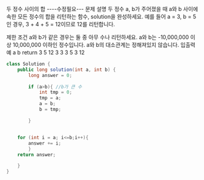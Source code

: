 
두 정수 사이의 합 ----수정필요---
문제 설명
두 정수 a, b가 주어졌을 때 a와 b 사이에 속한 모든 정수의 합을 리턴하는 함수, solution을 완성하세요.
예를 들어 a = 3, b = 5인 경우, 3 + 4 + 5 = 12이므로 12를 리턴합니다.

 
제한 조건
a와 b가 같은 경우는 둘 중 아무 수나 리턴하세요.
a와 b는 -10,000,000 이상 10,000,000 이하인 정수입니다.
a와 b의 대소관계는 정해져있지 않습니다.
입출력 예
a	b	return
3	5	12
3	3	3
5	3	12
```java
class Solution {
    public long solution(int a, int b) {
        long answer = 0;
        
        if (a>b){ //b가 큰 수 
            int tmp = 0;
            tmp = a;
            a = b;
            b = tmp;
            
        }
        
        
    for (int i = a; i<=b;i++){
        answer += i;
        }   
    return answer;

    }
}
```

